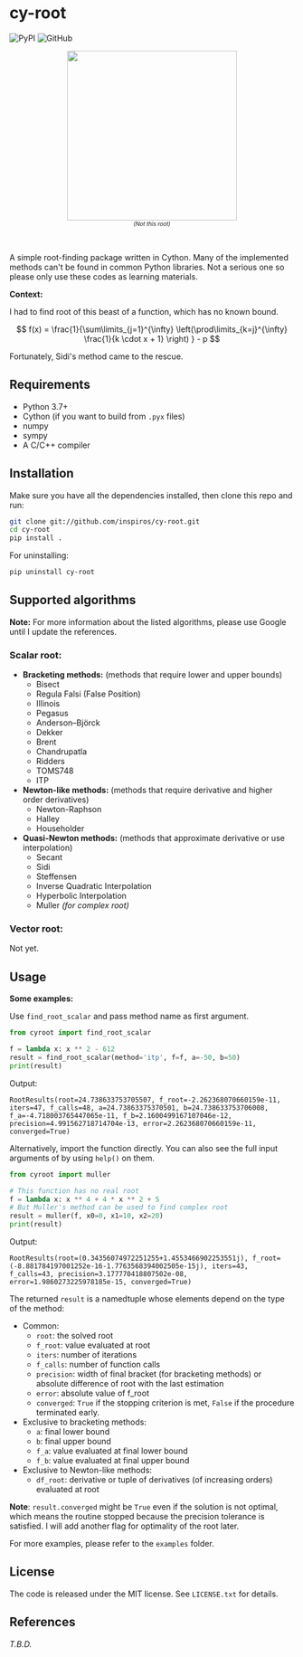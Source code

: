 cy-root
========
![PyPI](https://img.shields.io/pypi/v/cy-root)
![GitHub](https://img.shields.io/github/license/inspiros/cy-root)

<p align="center">
  <img src="https://www.austintexas.gov/sites/default/files/images/dsd/Community_Trees/tree-root-distruibution-1.jpg" width="300"/>
  <br>
  <i><font size="1">(Not this root)</font></i>
  <p>&nbsp;</p>
</p>

A simple root-finding package written in Cython.
Many of the implemented methods can't be found in common Python libraries.
Not a serious one so please only use these codes as learning materials.

**Context:**

I had to find root of this beast of a function, which has no known bound.

$$ f(x) = \frac{1}{\sum\limits_{j=1}^{\infty} \left(\prod\limits_{k=j}^{\infty} \frac{1}{k \cdot x + 1} \right) } - p $$

Fortunately, Sidi's method came to the rescue.

## Requirements

- Python 3.7+
- Cython (if you want to build from `.pyx` files)
- numpy
- sympy
- A C/C++ compiler

## Installation

Make sure you have all the dependencies installed, then clone this repo and run:

```bash
git clone git://github.com/inspiros/cy-root.git
cd cy-root
pip install .
```

For uninstalling:

```bash
pip uninstall cy-root
```

## Supported algorithms

**Note:** For more information about the listed algorithms, please use Google until I update the references.

### Scalar root:

- **Bracketing methods:** (methods that require lower and upper bounds)
    - Bisect
    - Regula Falsi (False Position)
    - Illinois
    - Pegasus
    - Anderson–Björck
    - Dekker
    - Brent
    - Chandrupatla
    - Ridders
    - TOMS748
    - ITP
- **Newton-like methods:** (methods that require derivative and higher order derivatives)
    - Newton-Raphson
    - Halley
    - Householder
- **Quasi-Newton methods:** (methods that approximate derivative or use interpolation)
    - Secant
    - Sidi
    - Steffensen
    - Inverse Quadratic Interpolation
    - Hyperbolic Interpolation
    - Muller _(for complex root)_

### Vector root:

Not yet.

## Usage

**Some examples:**

Use `find_root_scalar` and pass method name as first argument.

```python
from cyroot import find_root_scalar

f = lambda x: x ** 2 - 612
result = find_root_scalar(method='itp', f=f, a=-50, b=50)
print(result)
```

Output:

```console
RootResults(root=24.738633753705507, f_root=-2.262368070660159e-11, iters=47, f_calls=48, a=24.73863375370501, b=24.738633753706008, f_a=-4.718003765447065e-11, f_b=2.1600499167107046e-12, precision=4.991562718714704e-13, error=2.262368070660159e-11, converged=True)
```

Alternatively, import the function directly. You can also see the full input arguments of by using `help()` on them.

```python
from cyroot import muller

# This function has no real root
f = lambda x: x ** 4 + 4 * x ** 2 + 5
# But Muller's method can be used to find complex root
result = muller(f, x0=0, x1=10, x2=20)
print(result)
```

Output:

```console
RootResults(root=(0.34356074972251255+1.4553466902253551j), f_root=(-8.881784197001252e-16-1.7763568394002505e-15j), iters=43, f_calls=43, precision=3.177770418807502e-08, error=1.9860273225978185e-15, converged=True)
```

The returned `result` is a namedtuple whose elements depend on the type of the method:

- Common:
    - `root`: the solved root
    - `f_root`: value evaluated at root
    - `iters`: number of iterations
    - `f_calls`: number of function calls
    - `precision`: width of final bracket (for bracketing methods) or absolute difference of root with the last
      estimation
    - `error`: absolute value of f_root
    - `converged`: `True` if the stopping criterion is met, `False` if the procedure terminated early.
- Exclusive to bracketing methods:
    - `a`: final lower bound
    - `b`: final upper bound
    - `f_a`: value evaluated at final lower bound
    - `f_b`: value evaluated at final upper bound
- Exclusive to Newton-like methods:
    - `df_root`: derivative or tuple of derivatives (of increasing orders) evaluated at root

**Note**: `result.converged` might be `True` even if the solution is not optimal, which means the routine stopped
because the precision tolerance is satisfied. I will add another flag for optimality of the root later.

For more examples, please refer to the `examples` folder.

## License

The code is released under the MIT license. See `LICENSE.txt` for details.

## References

_T.B.D._
